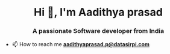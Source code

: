 <h1 align="center">Hi 👋, I'm Aadithya prasad</h1>
<h3 align="center">A passionate Software developer from India</h3>

- 📫 How to reach me **aadithyaprasad.p@datasirpi.com**
